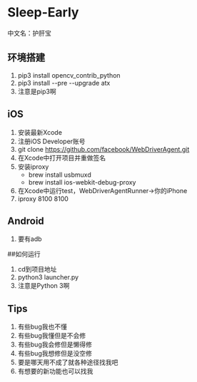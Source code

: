 # Sleep-Early
中文名：护肝宝

## 环境搭建
   1. pip3 install opencv_contrib_python
   1. pip3 install --pre --upgrade atx
   1. 注意是pip3啊

## iOS
1. 安装最新Xcode
1. 注册iOS Developer账号
1. git clone https://github.com/facebook/WebDriverAgent.git
1. 在Xcode中打开项目并重做签名
1. 安装iproxy
    * brew install usbmuxd
    * brew install ios-webkit-debug-proxy
1. 在Xcode中运行test，WebDriverAgentRunner->你的iPhone
1. iproxy 8100 8100

## Android
1. 要有adb

##如何运行
1. cd到项目地址
1. python3 launcher.py
1. 注意是Python 3啊

## Tips
1. 有些bug我也不懂
1. 有些bug我懂但是不会修
1. 有些bug我会修但是懒得修
1. 有些bug我想修但是没空修
1. 要是哪天用不成了就各种途径找我吧
1. 有想要的新功能也可以找我
